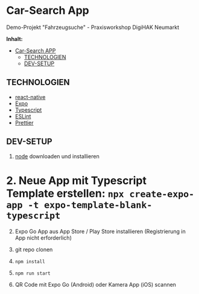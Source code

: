# Car-Search App

Demo-Projekt "Fahrzeugsuche" - Praxisworkshop DigiHAK Neumarkt

**Inhalt:**

- [Car-Search APP](#car-search-app)
  - [TECHNOLOGIEN](#technologien)
  - [DEV-SETUP](#dev-setup)

## TECHNOLOGIEN

- [react-native](https://reactnative.dev/)
- [Expo](https://docs.expo.dev/)
- [Typescript](https://www.typescriptlang.org/)
- [ESLint](https://eslint.org/)
- [Prettier](https://prettier.io/)

## DEV-SETUP

1. [node](https://nodejs.org/en/download) downloaden und installieren

# 2. Neue App mit Typescript Template erstellen: `npx create-expo-app -t expo-template-blank-typescript`

2. Expo Go App aus App Store / Play Store installieren (Registrierung in App nicht erforderlich)

3. git repo clonen

4. `npm install`

5. `npm run start`

6. QR Code mit Expo Go (Android) oder Kamera App (iOS) scannen
